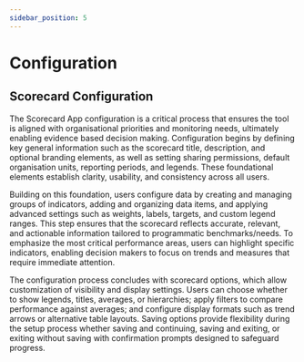 ```yaml
---
sidebar_position: 5
---
```


# Configuration

## Scorecard Configuration
The Scorecard App configuration is a critical process that ensures the tool is aligned with organisational priorities and monitoring needs, ultimately enabling evidence based decision making. Configuration begins by defining key general information such as the scorecard title, description, and optional branding elements, as well as setting sharing permissions, default organisation units, reporting periods, and legends. These foundational elements establish clarity, usability, and consistency across all users.

Building on this foundation, users configure data by creating and managing groups of indicators, adding and organizing data items, and applying advanced settings such as weights, labels, targets, and custom legend ranges. This step ensures that the scorecard reflects accurate, relevant, and actionable information tailored to programmatic benchmarks/needs. To emphasize the most critical performance areas, users can highlight specific indicators, enabling decision makers to focus on trends and measures that require immediate attention.

The configuration process concludes with scorecard options, which allow customization of visibility and display settings. Users can choose whether to show legends, titles, averages, or hierarchies; apply filters to compare performance against averages; and configure display formats such as trend arrows or alternative table layouts. Saving options provide flexibility during the setup process whether saving and continuing, saving and exiting, or exiting without saving with confirmation prompts designed to safeguard progress.